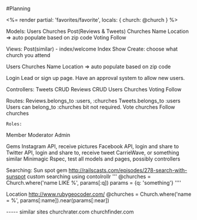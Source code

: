#Planning

<%= render partial: 'favorites/favorite', locals: { church: @church } %>

Models:
Users
Churches
Post(Reviews & Tweets)
Churches
    Name
    Location => auto populate based on    zip code
Voting
Follow


Views:
Post(similar) - index/welcome
    Index
    Show
     Create: choose what church you attend 

Users
Churches
    Name
    Location => auto populate based on    zip code
    
Login
Lead or sign up page.
    Have an approval system to allow new users.

Controllers:
Tweets
    CRUD
Reviews
    CRUD
Users
Churches
Voting 
Follow

Routes:
Reviews.belongs_to :users, :churches 
Tweets.belongs_to :users
Users can belong_to :churches bit not required.
Vote churches
Follow churches


    Roles:
Member
Moderator
Admin

Gems
Instagram API, receive pictures
Facebook API, login and share to
Twitter API, login and share to, receive tweet
CarrieWave, or something similar 
Minimagic
Rspec, test all models and pages, possibly controllers 


Searching:
Sun spot gem
http://railscasts.com/episodes/278-search-with-sunspot
custom searching using contolrollr
'''
 @churches = Church.where('name LIKE %', params[:q])
 params = {q: 'something'}
''''

Location 
http://www.rubygeocoder.com/
@churches = Church.where('name = %', params[:name]).near(params[:near])

----- similar sites
churchrater.com
churchfinder.com

